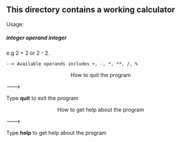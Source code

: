 <h2>This directory contains a working calculator</h2>

Usage: <h5>integer  <em>operand</em>  integer</h5>
	e.g 2 + 2 or 2 - 2.

	--> Available operands includes +, -, *, **, /, %

<p style="text-align: center">How to quit the program</p>
---> <p>Type <b>quit</b> to exit the program

<p style="text-align: center">How to get help about the program</p>
---> <p>Type <b>help</b> to get help about the program
